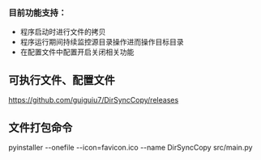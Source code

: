 ### 目前功能支持：
- 程序启动时进行文件的拷贝
- 程序运行期间持续监控源目录操作进而操作目标目录
- 在配置文件中配置开启关闭相关功能

## 可执行文件、配置文件
https://github.com/guiguiu7/DirSyncCopy/releases

## 文件打包命令
pyinstaller --onefile --icon=favicon.ico --name DirSyncCopy src/main.py
